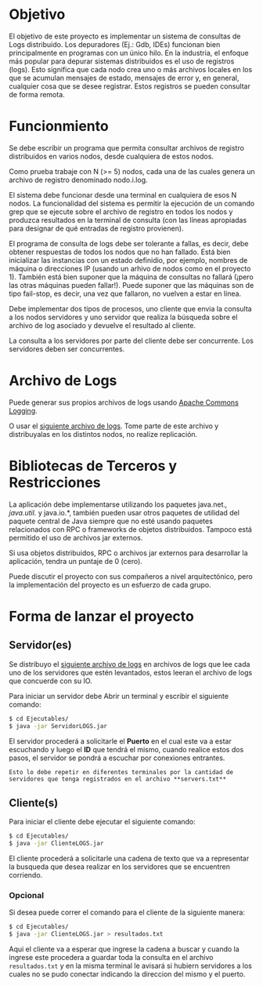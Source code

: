 # Objetivo
El objetivo de este proyecto es implementar un sistema de consultas de Logs distribuido. Los depuradores (Ej.: Gdb, IDEs) funcionan bien principalmente en programas con un único hilo. En la industria, el enfoque más popular para depurar sistemas distribuidos es el uso de registros (logs). Esto significa que cada nodo crea uno o más archivos locales en los que se acumulan mensajes de estado, mensajes de error y, en general, cualquier cosa que se desee registrar. Estos registros se pueden consultar de forma remota.

# Funcionmiento
Se debe escribir un programa que permita consultar archivos de registro distribuidos en varios nodos, desde cualquiera de estos nodos.

Como prueba trabaje con N (>= 5) nodos, cada una de las cuales genera un archivo de registro denominado nodo.i.log.

El sistema debe funcionar desde una terminal en cualquiera de esos N nodos. La funcionalidad del sistema es permitir la ejecución de un comando grep que se ejecute sobre el archivo de registro en todos los nodos y produzca resultados en la terminal de consulta (con las líneas apropiadas para designar de qué entradas de registro provienen).

El programa de consulta de logs debe ser tolerante a fallas, es decir, debe obtener respuestas de todos los nodos que no han fallado. Está bien inicializar las instancias con un estado definidio, por ejemplo, nombres de máquina o direcciones IP (usando un arhivo de nodos como en el proyecto 1). También está bien suponer que la máquina de consultas no fallará (¡pero las otras máquinas pueden fallar!). Puede suponer que las máquinas son de tipo fail-stop, es decir, una vez que fallaron, no vuelven a estar en línea.

Debe implementar dos tipos de procesos, uno cliente que envia la consulta a los nodos servidores y uno servidor que realiza la búsqueda sobre el archivo de log asociado y devuelve el resultado al cliente.

La consulta a los servidores por parte del cliente debe ser concurrente. Los servidores deben ser concurrentes.

# Archivo de Logs
Puede generar sus propios archivos de logs usando [Apache Commons Logging](http://commons.apache.org/proper/commons-logging/guide.html#Quick_Start).

O usar el [siguiente archivo de logs](http://ita.ee.lbl.gov/html/contrib/SDSC-HTTP.html). Tome parte de este archivo y distribuyalas en los distintos nodos, no realize replicación.

# Bibliotecas de Terceros y Restricciones #
La aplicación debe implementarse utilizando los paquetes java.net.*, java.util.* y java.io.*, también pueden usar otros paquetes de utilidad del paquete central de Java siempre que no esté usando paquetes relacionados con RPC o frameworks de objetos distribuidos. Tampoco está permitido el uso de archivos jar externos.

Si usa objetos distribuidos, RPC o archivos jar externos para desarrollar la aplicación, tendra un puntaje de 0 (cero).

Puede discutir el proyecto con sus compañeros a nivel arquitectónico, pero la implementación del proyecto es un esfuerzo de cada grupo.

# Forma de lanzar el proyecto
## Servidor(es)
Se distribuyo el [siguiente archivo de logs](http://ita.ee.lbl.gov/html/contrib/SDSC-HTTP.html) en archivos de logs que lee cada uno de los servidores que estén levantados, estos leeran el archivo de logs que concuerde con su IO.

Para iniciar un servidor debe Abrir un terminal y escribir el siguiente comando:

```sh
$ cd Ejecutables/
$ java -jar ServidorLOGS.jar
```
El servidor procederá a solicitarle el **Puerto** en el cual este va a estar escuchando y luego el **ID** que tendrá el mismo, cuando realice estos dos pasos, el servidor se pondrá a escuchar por conexiones entrantes.

`Esto lo debe repetir en diferentes terminales por la cantidad de servidores que tenga registrados en el archivo **servers.txt**`

## Cliente(s)
Para iniciar el cliente debe ejecutar el siguiente comando:

```sh
$ cd Ejecutables/
$ java -jar ClienteLOGS.jar
```
El cliente procederá a solicitarle una cadena de texto que va a representar la busqueda que desea realizar en los servidores que se encuentren corriendo.

### Opcional
Si desea puede correr el comando para el cliente de la siguiente manera:

```sh
$ cd Ejecutables/
$ java -jar ClienteLOGS.jar > resultados.txt
```
Aqui el cliente va a esperar que ingrese la cadena a buscar y cuando la ingrese este procedera a guardar toda la consulta en el archivo `resultados.txt`
y en la misma terminal le avisará si hubiern servidores a los cuales no se pudo conectar indicando la direccion del mismo y el puerto.
